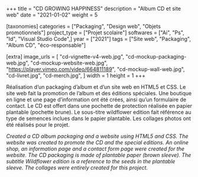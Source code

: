 +++
title = "CD GROWING HAPPINESS"
description = "Album CD et site web"
date = "2021-01-02"
weight = 5


[taxonomies]
categories = ["Packaging", "Design web", "Objets promotionnels"]
project_type = ["Projet scolaire"]
softwares = ["Ai", "Ps", "Id", "Visual Studio Code",]
year = ["2021"]
tags = ["Site web", "Packaging", "Album CD", "éco-responsable"]

[extra]
image_urls = [
    "cd-vignette-v4-web.jpg",
    "cd-mockup-packaging-web.jpg",
    "cd-mockup-website-web.jpg",
    "https://player.vimeo.com/video/664811189",
    "cd-mockup-wall-web.jpg",
    "cd-livret.jpg",
    "cd-merch.jpg",
]
width = 1
height = 1
+++

Réalisation d’un packaging d’album et d’un site web en HTML5 et CSS.
Le site web fait la promotion de l’album et des éditions spéciales. Une boutique en ligne et une page d’information ont été crées, ainsi qu’un formulaire de contact.
Le CD est offert dans une pochette de protection réalisée en papier plantable (pochette brune).
Le sous-titre wildflower edition fait référence au type de semences inclues dans le papier plantable.
Les collages photos ont été réalisés pour le projet.

*Created a CD album packaging and a website using HTML5 and CSS. The website was created to promote the CD and the special editions. An online shop, an information page and a contact form page were created for the website. The CD packaging is made of plantable paper (brown sleeve). The subtitle Wildflower edition is a reference to the seeds in the plantable sleeve. The collages were entirely created for this project.*